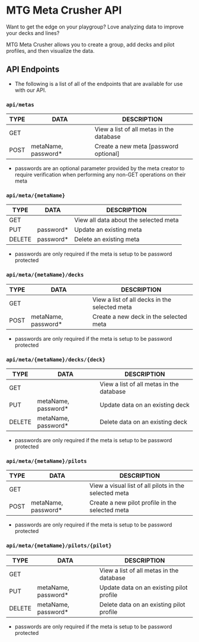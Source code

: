 # MTG Meta Crusher API

Want to get the edge on your playgroup? Love analyzing data to improve your decks and lines?

MTG Meta Crusher allows you to create a group, add decks and pilot profiles, and then visualize the data.

## API Endpoints

* The following is a list of all of the endpoints that are available for use with our API.

### `api/metas`

| TYPE | DATA                 | DESCRIPTION                              |
| ---- | -------------------- | ---------------------------------------- |
| GET  |                      | View a list of all metas in the database |
| POST | metaName, password\* | Create a new meta [password optional]    |

* passwords are an optional parameter provided by the meta creator to require verification when performing any non-GET operations on their meta

### `api/meta/{metaName}`

| TYPE   | DATA       | DESCRIPTION                           |
| ------ | ---------- | ------------------------------------- |
| GET    |            | View all data about the selected meta |
| PUT    | password\* | Update an existing meta               |
| DELETE | password\* | Delete an existing meta               |

* passwords are only required if the meta is setup to be password protected

### `api/meta/{metaName}/decks`

| TYPE | DATA                 | DESCRIPTION                                   |
| ---- | -------------------- | --------------------------------------------- |
| GET  |                      | View a list of all decks in the selected meta |
| POST | metaName, password\* | Create a new deck in the selected meta        |

* passwords are only required if the meta is setup to be password protected

### `api/meta/{metaName}/decks/{deck}`

| TYPE   | DATA                 | DESCRIPTION                              |
| ------ | -------------------- | ---------------------------------------- |
| GET    |                      | View a list of all metas in the database |
| PUT    | metaName, password\* | Update data on an existing deck          |
| DELETE | metaName, password\* | Delete data on an existing deck          |

* passwords are only required if the meta is setup to be password protected

### `api/meta/{metaName}/pilots`

| TYPE | DATA                 | DESCRIPTION                                           |
| ---- | -------------------- | ----------------------------------------------------- |
| GET  |                      | View a visual list of all pilots in the selected meta |
| POST | metaName, password\* | Create a new pilot profile in the selected meta       |

* passwords are only required if the meta is setup to be password protected

### `api/meta/{metaName}/pilots/{pilot}`

| TYPE   | DATA                 | DESCRIPTION                              |
| ------ | -------------------- | ---------------------------------------- |
| GET    |                      | View a list of all metas in the database |
| PUT    | metaName, password\* | Update data on an existing pilot profile |
| DELETE | metaName, password\* | Delete data on an existing pilot profile |

* passwords are only required if the meta is setup to be password protected
